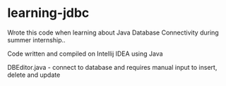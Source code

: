 # learning-jdbc
Wrote this code when learning about Java Database Connectivity during summer internship..

Code written and compiled on Intellij IDEA using Java


DBEditor.java - connect to database and requires manual input to insert, delete and update


